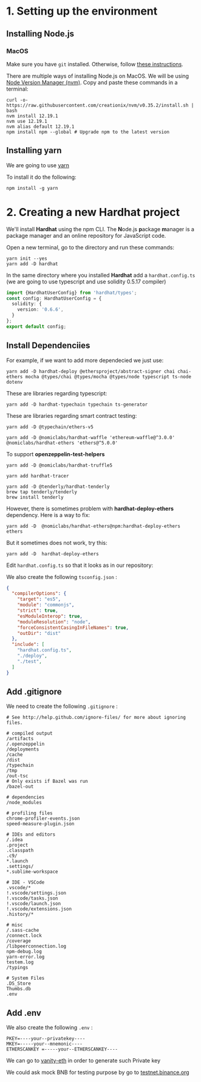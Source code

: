 # 1. Setting up the environment

## Installing Node.js

### MacOS

Make sure you have `git` installed. Otherwise, follow [these instructions](https://www.atlassian.com/git/tutorials/install-git).

There are multiple ways of installing Node.js on MacOS. We will be using [Node Version Manager (nvm)](http://github.com/creationix/nvm). Copy and paste these commands in a terminal:

```
curl -o- https://raw.githubusercontent.com/creationix/nvm/v0.35.2/install.sh | bash
nvm install 12.19.1
nvm use 12.19.1
nvm alias default 12.19.1
npm install npm --global # Upgrade npm to the latest version
```

## Installing yarn

We are going to use [yarn](yarnpkg.com)

To install it do the following:

```
npm install -g yarn
```

# 2. Creating a new Hardhat project

We'll install **Hardhat** using the npm CLI. The **N**ode.js **p**ackage **m**anager is a package manager and an online repository for JavaScript code.

Open a new terminal, go to the directory and run these commands:

```
yarn init --yes
yarn add -D hardhat
```

In the same directory where you installed **Hardhat** add a `hardhat.config.ts` (we are going to use typescript and use solidity 0.5.17 compiler)

```typescript
import {HardhatUserConfig} from 'hardhat/types';
const config: HardhatUserConfig = {
  solidity: {
    version: '0.6.6',
  }
};
export default config;

```

## Install Dependenciies

For example, if we want to add more dependecied we just use:

```
yarn add -D hardhat-deploy @ethersproject/abstract-signer chai chai-ethers mocha @types/chai @types/mocha @types/node typescript ts-node dotenv
```

These are libraries regarding typescript:
```
yarn add -D hardhat-typechain typechain ts-generator
```

These are libraries regarding smart contract testing:

```
yarn add -D @typechain/ethers-v5
```
```
yarn add -D @nomiclabs/hardhat-waffle 'ethereum-waffle@^3.0.0' @nomiclabs/hardhat-ethers 'ethers@^5.0.0'

```
To support **openzeppelin-test-helpers**
```
yarn add -D @nomiclabs/hardhat-truffle5
```

```
yarn add hardhat-tracer
```
```
yarn add -D @tenderly/hardhat-tenderly
brew tap tenderly/tenderly
brew install tenderly
```

However, there is sometimes problem with  **hardhat-deploy-ethers** dependency. Here is a way to fix:
```
yarn add -D  @nomiclabs/hardhat-ethers@npm:hardhat-deploy-ethers ethers
```
But it sometimes does not work, try this:
```
yarn add -D  hardhat-deploy-ethers
```


Edit `hardhat.config.ts` so that it looks as in our repository:


We also create the following `tsconfig.json` :

```json
{
  "compilerOptions": {
    "target": "es5",
    "module": "commonjs",
    "strict": true,
    "esModuleInterop": true,
    "moduleResolution": "node",
    "forceConsistentCasingInFileNames": true,
    "outDir": "dist"
  },
  "include": [
    "hardhat.config.ts",
    "./deploy",
    "./test",
  ]
}
```

## Add .gitignore

We need to create the following `.gitignore` :

```env
# See http://help.github.com/ignore-files/ for more about ignoring files.

# compiled output
/artifacts
/.openzeppelin
/deployments
/cache
/dist
/typechain
/tmp
/out-tsc
# Only exists if Bazel was run
/bazel-out

# dependencies
/node_modules

# profiling files
chrome-profiler-events.json
speed-measure-plugin.json

# IDEs and editors
/.idea
.project
.classpath
.c9/
*.launch
.settings/
*.sublime-workspace

# IDE - VSCode
.vscode/*
!.vscode/settings.json
!.vscode/tasks.json
!.vscode/launch.json
!.vscode/extensions.json
.history/*

# misc
/.sass-cache
/connect.lock
/coverage
/libpeerconnection.log
npm-debug.log
yarn-error.log
testem.log
/typings

# System Files
.DS_Store
Thumbs.db
.env
```

## Add .env

We also create the following `.env` :

```env
PKEY=----your--privatekey----
MKEY=-----your--mnemonic----
ETHERSCANKEY =-----your--ETHERSCANKEY----
```

We can go to [vanity-eth](https://vanity-eth.tk/) in order to generate such Private key

We could ask mock BNB for testing purpose by go to
[testnet.binance.org](https://testnet.binance.org/faucet-smart) 